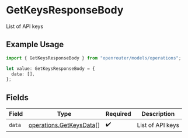 # GetKeysResponseBody

List of API keys

## Example Usage

```typescript
import { GetKeysResponseBody } from "openrouter/models/operations";

let value: GetKeysResponseBody = {
  data: [],
};
```

## Fields

| Field                                                              | Type                                                               | Required                                                           | Description                                                        |
| ------------------------------------------------------------------ | ------------------------------------------------------------------ | ------------------------------------------------------------------ | ------------------------------------------------------------------ |
| `data`                                                             | [operations.GetKeysData](../../models/operations/getkeysdata.md)[] | :heavy_check_mark:                                                 | List of API keys                                                   |